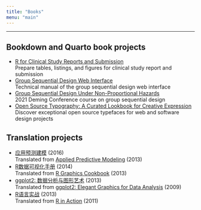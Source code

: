 ```yaml
---
title: "Books"
menu: "main"
---
```


*  *  *  *

## Bookdown and Quarto book projects

- [R for Clinical Study Reports and Submission](https://r4csr.org/)\
  Prepare tables, listings, and figures for clinical study report and submission
- [Group Sequential Design Web Interface](https://keaven.github.io/gsd-shiny/)\
  Technical manual of the group sequential design web interface
- [Group Sequential Design Under Non-Proportional Hazards](https://keaven.github.io/gsd-deming/)\
  2021 Deming Conference course on group sequential design
- [Open Source Typography: A Curated Lookbook for Creative Expression](https://nanx.me/ost/)\
  Discover exceptional open source typefaces for web and software design projects

## Translation projects

- [应用预测建模](https://book.douban.com/subject/26800150/) (2016)\
  Translated from [Applied Predictive Modeling](http://appliedpredictivemodeling.com/) (2013)
- [R数据可视化手册](https://book.douban.com/subject/25873705/) (2014)\
  Translated from [R Graphics Cookbook](https://r-graphics.org/) (2013)
- [ggplot2: 数据分析与图形艺术](https://book.douban.com/subject/24527091/) (2013)\
  Translated from [ggplot2: Elegant Graphics for Data Analysis](https://ggplot2-book.org/) (2009)
- [R语言实战](https://book.douban.com/subject/20382244/) (2013)\
  Translated from [R in Action](https://www.manning.com/books/r-in-action) (2011)

<style>
.markdown ul {
  list-style: none;
  padding-left: 2.5ch;
  border-left: 1px solid var(--tw-prose-hr);
  margin-left: 3ch;
  line-height: 1.875rem;
}

.markdown ul li a:first-child {
  font-family: var(--tw-prose-font-sans-serif);
  font-weight: 500;
  font-size: 1rem;
  letter-spacing: -0.03em;
}

.markdown ul li {
  color: var(--tw-prose-captions);
  font-size: 1rem;
  padding: 0.5rem 0;
}
</style>
